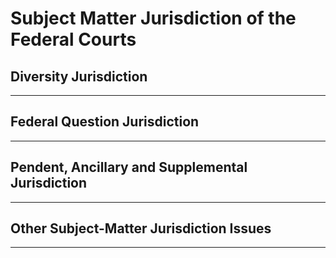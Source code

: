 # Subject Matter Jurisdiction of the Federal Courts

## Diversity Jurisdiction

---

## Federal Question Jurisdiction

---

## Pendent, Ancillary and Supplemental Jurisdiction

---

## Other Subject-Matter Jurisdiction Issues

---
